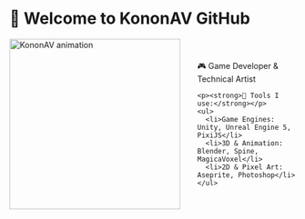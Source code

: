 <h1>👋 Welcome to KononAV GitHub</h1>

<div style="display: flex; align-items: center; gap: 30px;">

  <img src="https://github.com/user-attachments/assets/06a72d03-c670-4a96-b550-fd1c05119b14" width="300" alt="KononAV animation"/>

  <div>
    <p>🎮 Game Developer & Technical Artist</p>

    <p><strong>🔧 Tools I use:</strong></p>
    <ul>
      <li>Game Engines: Unity, Unreal Engine 5, PixiJS</li>
      <li>3D & Animation: Blender, Spine, MagicaVoxel</li>
      <li>2D & Pixel Art: Aseprite, Photoshop</li>
    </ul>
  </div>

</div>
